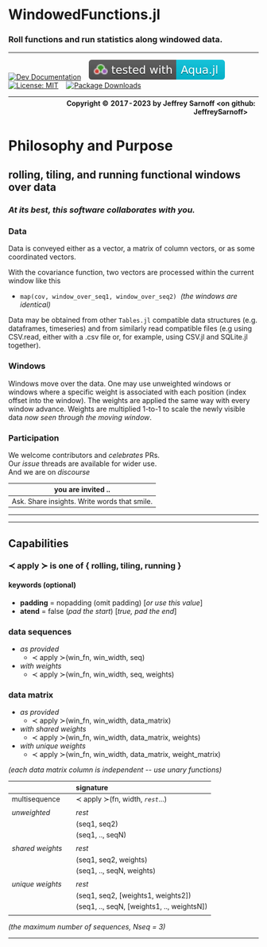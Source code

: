 # WindowedFunctions.jl

### Roll functions and  run statistics along windowed data.

----

[![Dev Documentation](https://img.shields.io/badge/docs-dev-blue.svg)](https://JeffreySarnoff.github.io/WindowedFunctions.jl/dev)&nbsp;&nbsp;&nbsp;
[![Aqua QA](https://raw.githubusercontent.com/JuliaTesting/Aqua.jl/master/badge.svg)](https://github.com/JuliaTesting/Aqua.jl)&nbsp;&nbsp;&nbsp;
[![License: MIT](https://img.shields.io/badge/License-MIT-navy.svg)](https://opensource.org/licenses/MIT)&nbsp;&nbsp;&nbsp;
[![Package Downloads](https://shields.io/endpoint?url=https://pkgs.genieframework.com/api/v1/badge/WindowedFunctions)](https://github.com/JeffreySarnoff/RollingFunctions.jl)&nbsp;

|&nbsp;&nbsp;&nbsp;  [<a>&nbsp;Copyright © 2017-2023 by Jeffrey Sarnoff \<on github: JeffreySarnoff\></a>](https://github.com/JeffreySarnoff/WindowedFunctions.jl) &nbsp;&nbsp;&nbsp;|
|----------:|



# Philosophy and Purpose

## rolling, tiling, and running functional windows over data

### _At its best, this software collaborates with you._


### Data

Data is conveyed either as a vector, a matrix of column vectors,
or as some coordinated vectors.

With the covariance function,
two vectors are processed within the current window
like this
- `map(cov, window_over_seq1, window_over_seq2)`&nbsp;&nbsp;_(the windows are identical)_

Data may be obtained from other `Tables.jl` compatible data structures
(e.g. dataframes, timeseries) and from similarly read compatible files
(e.g using CSV.read, either with a .csv file or, for example, 
 using CSV.jl and SQLite.jl together).

### Windows

Windows move over the data.  One may use unweighted windows or 
windows where a specific weight is associated with each position
(index offset into the window).  The weights are applied 
the same way with every window advance. Weights are 
multiplied 1-to-1 to scale the newly visible data _now seen through the moving window_.

### Participation


We welcome contributors and _celebrates_ PRs.</br>
Our _issue_ threads are available for wider use.</br>
And we are on _discourse_</br> 


| you are invited .. |
|--------------------|
| Ask. Share insights. Write words that smile. |

----

----


## Capabilities

### ≺ apply ≻ is one of { rolling, tiling, running }

#### keywords (optional)
 - __padding__ = nopadding (omit padding) [_or use this value_]
 - __atend__ = false (_pad the start_) [_true, pad the end_]


### data sequences
- _as provided_
    - ≺ apply ≻(win_fn, win_width, seq)
- _with weights_
   - ≺ apply ≻(win_fn, win_width, seq, weights)

### data matrix
- _as provided_
    - ≺ apply ≻(win_fn, win_width, data_matrix)
- _with shared weights_
   - ≺ apply ≻(win_fn, win_width, data_matrix, weights)
- _with unique weights_
   - ≺ apply ≻(win_fn, win_width, data_matrix, weight_matrix)

 _(each data matrix column is independent -- use unary functions)_

|                   |   |      signature                       |
|:------------------|---|:-------------------------------------|
| multisequence     |   | ≺ apply ≻(fn, width, _`rest`_...)    |
|                   |   |                                      |
| _unweighted_      |   | _rest_                               |
|                   |   |(seq1, seq2)                          |
|                   |   |(seq1, ..,  seqN)                  |
|                   |   |                                      |
| _shared weights_  |   | _rest_                               |
|                   |   |(seq1, seq2, weights)                 |
|                   |   |(seq1, .., seqN, weights)          |
|                   |   |                                      |
| _unique weights_  |   | _rest_                               |
|                   |   |(seq1, seq2, [weights1, weights2])    |
|                   |   |(seq1, .., seqN, [weights1, .., weightsN]) |
|                   |   |                                       |

  _(the maximum number of sequences, Nseq = 3)_

----
